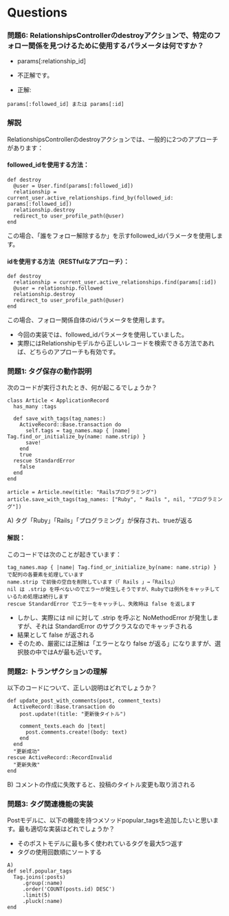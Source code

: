 # Questions
### 問題6: RelationshipsControllerのdestroyアクションで、特定のフォロー関係を見つけるために使用するパラメータは何ですか？
- params[:relationship_id]
- 不正解です。

- 正解:
```
params[:followed_id] または params[:id]
```

### 解説
RelationshipsControllerのdestroyアクションでは、一般的に2つのアプローチがあります：

#### followed_idを使用する方法：
```
def destroy
  @user = User.find(params[:followed_id])
  relationship = current_user.active_relationships.find_by(followed_id: params[:followed_id])
  relationship.destroy
  redirect_to user_profile_path(@user)
end
```
この場合、「誰をフォロー解除するか」を示すfollowed_idパラメータを使用します。

#### idを使用する方法（RESTfulなアプローチ）：
```
def destroy
  relationship = current_user.active_relationships.find(params[:id])
  @user = relationship.followed
  relationship.destroy
  redirect_to user_profile_path(@user)
end
```
この場合、フォロー関係自体のidパラメータを使用します。
- 今回の実装では、followed_idパラメータを使用していました。
- 実際にはRelationshipモデルから正しいレコードを検索できる方法であれば、どちらのアプローチも有効です。

### 問題1: タグ保存の動作説明
次のコードが実行されたとき、何が起こるでしょうか？
```
class Article < ApplicationRecord
  has_many :tags

  def save_with_tags(tag_names:)
    ActiveRecord::Base.transaction do
      self.tags = tag_names.map { |name| Tag.find_or_initialize_by(name: name.strip) }
      save!
    end
    true
  rescue StandardError
    false
  end
end

article = Article.new(title: "Railsプログラミング")
article.save_with_tags(tag_names: ["Ruby", " Rails ", nil, "プログラミング"])
```
A) タグ「Ruby」「Rails」「プログラミング」が保存され、trueが返る
#### 解説：
このコードでは次のことが起きています：
```
tag_names.map { |name| Tag.find_or_initialize_by(name: name.strip) } で配列の各要素を処理しています
name.strip で前後の空白を削除しています（「 Rails 」→「Rails」）
nil は .strip を呼べないのでエラーが発生しそうですが、Rubyでは例外をキャッチしているため処理は続行します
rescue StandardError でエラーをキャッチし、失敗時は false を返します
```
- しかし、実際には nil に対して .strip を呼ぶと NoMethodError が発生しますが、それは StandardError のサブクラスなのでキャッチされる
- 結果として false が返される
- そのため、厳密には正解は「エラーとなり false が返る」になりますが、選択肢の中ではAが最も近いです。

### 問題2: トランザクションの理解
以下のコードについて、正しい説明はどれでしょうか？
```
def update_post_with_comments(post, comment_texts)
  ActiveRecord::Base.transaction do
    post.update!(title: "更新後タイトル")
    
    comment_texts.each do |text|
      post.comments.create!(body: text)
    end
  end
  "更新成功"
rescue ActiveRecord::RecordInvalid
  "更新失敗"
end
```
B) コメントの作成に失敗すると、投稿のタイトル変更も取り消される


### 問題3: タグ関連機能の実装
Postモデルに、以下の機能を持つメソッドpopular_tagsを追加したいと思います。最も適切な実装はどれでしょうか？

- そのポストモデルに最も多く使われているタグを最大5つ返す
- タグの使用回数順にソートする
```
A)
def self.popular_tags
  Tag.joins(:posts)
     .group(:name)
     .order('COUNT(posts.id) DESC')
     .limit(5)
     .pluck(:name)
end
```
